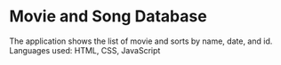 # Movie  and Song Database

The application shows the list of movie and sorts by name, date, and id.
Languages used: HTML, CSS, JavaScript
